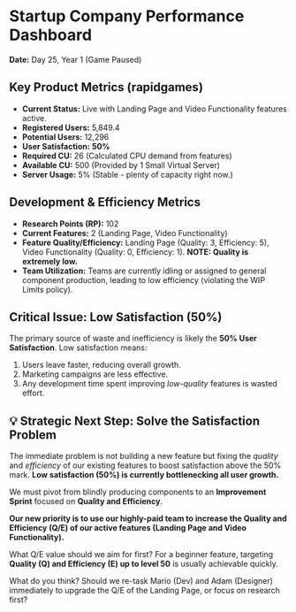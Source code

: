 # **Startup Company Performance Dashboard**

**Date:** Day 25, Year 1 (Game Paused)

## **Key Product Metrics (rapidgames)**

* **Current Status:** Live with Landing Page and Video Functionality features active.  
* **Registered Users:** 5,849.4  
* **Potential Users:** 12,296  
* **User Satisfaction:** **50%**  
* **Required CU:** 26 (Calculated CPU demand from features)  
* **Available CU:** 500 (Provided by 1 Small Virtual Server)  
* **Server Usage:** 5% (Stable \- plenty of capacity right now.)

## **Development & Efficiency Metrics**

* **Research Points (RP):** 102  
* **Current Features:** 2 (Landing Page, Video Functionality)  
* **Feature Quality/Efficiency:** Landing Page (Quality: 3, Efficiency: 5), Video Functionality (Quality: 0, Efficiency: 1). **NOTE: Quality is extremely low.**  
* **Team Utilization:** Teams are currently idling or assigned to general component production, leading to low efficiency (violating the WIP Limits policy).

## **Critical Issue: Low Satisfaction (50%)**

The primary source of waste and inefficiency is likely the **50% User Satisfaction**. Low satisfaction means:

1. Users leave faster, reducing overall growth.  
2. Marketing campaigns are less effective.  
3. Any development time spent improving *low-quality* features is wasted effort.

## **💡 Strategic Next Step: Solve the Satisfaction Problem**

The immediate problem is not building a new feature but fixing the *quality* and *efficiency* of our existing features to boost satisfaction above the 50% mark. **Low satisfaction (50%) is currently bottlenecking all user growth.**

We must pivot from blindly producing components to an **Improvement Sprint** focused on **Quality and Efficiency**.

**Our new priority is to use our highly-paid team to increase the Quality and Efficiency (Q/E) of our active features (Landing Page and Video Functionality).**

What Q/E value should we aim for first? For a beginner feature, targeting **Quality (Q) and Efficiency (E) up to level 50** is usually achievable quickly.

What do you think? Should we re-task Mario (Dev) and Adam (Designer) immediately to upgrade the Q/E of the Landing Page, or focus on research first?